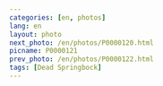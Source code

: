 ```yaml
---
categories: [en, photos]
lang: en
layout: photo
next_photo: /en/photos/P0000120.html
picname: P0000121
prev_photo: /en/photos/P0000122.html
tags: [Dead Springbock]
---
```

